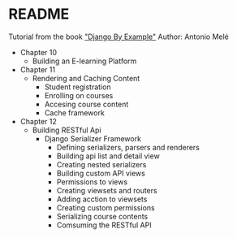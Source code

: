 # README

Tutorial from the book ["Django By Example"](https://www.packtpub.com/product/django-by-example/9781784391911)
Author: Antonio Melé

- Chapter 10
  - Building an E-learning Platform
- Chapter 11
  - Rendering and Caching Content
      - Student registration
      - Enrolling on courses
      - Accesing course content
      - Cache framework
- Chapter 12
  - Building RESTful Api
    - Django Serializer Framework
      - Defining serializers, parsers and renderers
      - Building api list and detail view
      - Creating nested serializers
      - Building custom API views
      - Permissions to views
      - Creating viewsets and routers
      - Adding acction to viewsets
      - Creating custom permissions
      - Serializing course contents
      - Comsuming the  RESTful API
